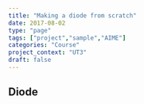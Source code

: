 ```yaml
---
title: "Making a diode from scratch"
date: 2017-08-02
type: "page"
tags: ["project","sample","AIME"]
categories: "Course"
project_context: "UT3"
draft: false
---
```


Diode
---

